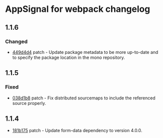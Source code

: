 # AppSignal for webpack changelog

## 1.1.6

### Changed

- [449d4d4](https://github.com/appsignal/appsignal-javascript/commit/449d4d40381e7e6c13076732a8b4e7f65f94d5db) patch - Update package metadata to be more up-to-date and to specify the package location in the mono repository.

## 1.1.5

### Fixed

- [038d1b8](https://github.com/appsignal/appsignal-javascript/commit/038d1b8beb4042b2610ee3db1c6b3bdb3c9e881f) patch - Fix distributed sourcemaps to include the referenced source properly.

## 1.1.4

- [181b175](https://github.com/appsignal/appsignal-javascript/commit/181b175036b86c1dbcce2d30bf4e89f6ccfcfacd) patch - Update form-data dependency to version 4.0.0.

